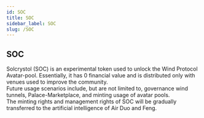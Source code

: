 ```yaml
---
id: SOC
title: SOC
sidebar_label: SOC
slug: /SOC
--- 
```

## SOC
Solcrystol (SOC) is an experimental token used to unlock the Wind Protocol Avatar-pool. Essentially, it has 0 financial value and is distributed only with venues used to improve the community. <br />
Future usage scenarios include, but are not limited to, governance wind tunnels, Palace-Marketplace, and minting usage of avatar pools. <br />
The minting rights and management rights of SOC will be gradually transferred to the artificial intelligence of Air Duo and Feng. <br />
